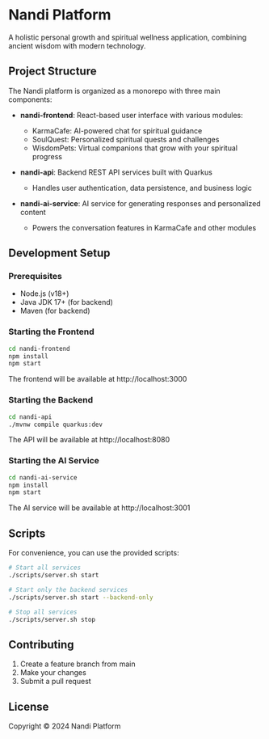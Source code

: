 # Nandi Platform

A holistic personal growth and spiritual wellness application, combining ancient wisdom with modern technology.

## Project Structure

The Nandi platform is organized as a monorepo with three main components:

- **nandi-frontend**: React-based user interface with various modules:
  - KarmaCafe: AI-powered chat for spiritual guidance
  - SoulQuest: Personalized spiritual quests and challenges
  - WisdomPets: Virtual companions that grow with your spiritual progress

- **nandi-api**: Backend REST API services built with Quarkus
  - Handles user authentication, data persistence, and business logic

- **nandi-ai-service**: AI service for generating responses and personalized content
  - Powers the conversation features in KarmaCafe and other modules

## Development Setup

### Prerequisites

- Node.js (v18+)
- Java JDK 17+ (for backend)
- Maven (for backend)

### Starting the Frontend

```bash
cd nandi-frontend
npm install
npm start
```

The frontend will be available at http://localhost:3000

### Starting the Backend

```bash
cd nandi-api
./mvnw compile quarkus:dev
```

The API will be available at http://localhost:8080

### Starting the AI Service

```bash
cd nandi-ai-service
npm install
npm start
```

The AI service will be available at http://localhost:3001

## Scripts

For convenience, you can use the provided scripts:

```bash
# Start all services
./scripts/server.sh start

# Start only the backend services
./scripts/server.sh start --backend-only

# Stop all services
./scripts/server.sh stop
```

## Contributing

1. Create a feature branch from main
2. Make your changes
3. Submit a pull request

## License

Copyright © 2024 Nandi Platform 